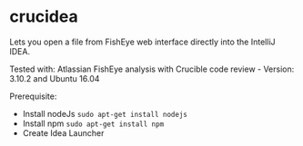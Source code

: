 # crucidea

Lets you open a file from FishEye web interface directly into the IntelliJ IDEA.

Tested with: Atlassian FishEye analysis with Crucible code review - Version: 3.10.2 and Ubuntu 16.04

Prerequisite:
* Install nodeJs
`sudo apt-get install nodejs`
* Install npm `sudo apt-get install npm`
* Create Idea Launcher

